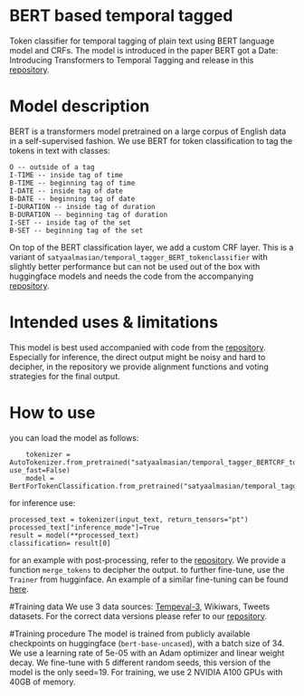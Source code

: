 # BERT based temporal tagged 

Token classifier for temporal tagging of plain text using BERT language model and CRFs. The model is introduced in the paper BERT got a Date: Introducing Transformers to Temporal Tagging and release in this [repository](https://github.com/satya77/Transformer_Temporal_Tagger).

# Model description
BERT is a transformers model pretrained on a large corpus of English data in a self-supervised fashion. We use BERT for token classification to tag the tokens in text with classes: 
```
O -- outside of a tag 
I-TIME -- inside tag of time 
B-TIME -- beginning tag of time
I-DATE -- inside tag of date 
B-DATE -- beginning tag of date
I-DURATION -- inside tag of duration 
B-DURATION -- beginning tag of duration
I-SET -- inside tag of the set 
B-SET -- beginning tag of the set
```
On top of the BERT classification layer, we add a custom CRF layer. This is a variant of `satyaalmasian/temporal_tagger_BERT_tokenclassifier` with slightly better 
performance but can not be used out of the box with huggingface models and needs the code from the accompanying [repository](https://github.com/satya77/Transformer_Temporal_Tagger).

# Intended uses & limitations
This model is best used accompanied with code from the [repository](https://github.com/satya77/Transformer_Temporal_Tagger). Especially for inference, the direct output might be noisy and hard to decipher, in the repository we provide alignment functions and voting strategies for the final output.

# How to use
you can load the model as follows:
```
    tokenizer = AutoTokenizer.from_pretrained("satyaalmasian/temporal_tagger_BERTCRF_tokenclassifier", use_fast=False)
    model = BertForTokenClassification.from_pretrained("satyaalmasian/temporal_tagger_BERTCRF_tokenclassifier")

```
for inference use: 
```
processed_text = tokenizer(input_text, return_tensors="pt")
processed_text["inference_mode"]=True
result = model(**processed_text)
classification= result[0]

```
for an example with post-processing, refer to the [repository](https://github.com/satya77/Transformer_Temporal_Tagger). 
We provide a function `merge_tokens` to decipher the output. 
to further fine-tune, use the `Trainer` from hugginface. An example of a similar fine-tuning can be found [here](https://github.com/satya77/Transformer_Temporal_Tagger/blob/master/run_token_classifier.py).

#Training data
We use 3 data sources: 
[Tempeval-3](https://www.cs.york.ac.uk/semeval-2013/task1/index.php%3Fid=data.html), Wikiwars, Tweets datasets. For the correct data versions please refer to our [repository](https://github.com/satya77/Transformer_Temporal_Tagger). 

#Training procedure
The model is trained from publicly available checkpoints on huggingface (`bert-base-uncased`), with a batch size of 34. We use a learning rate of 5e-05 with an Adam optimizer and linear weight decay.
We fine-tune with 5 different random seeds, this version of the model is the only seed=19.
For training, we use 2 NVIDIA A100 GPUs with 40GB of memory. 

 


